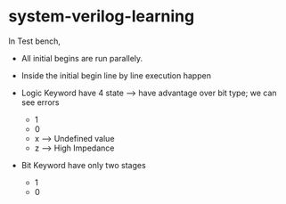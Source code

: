 # system-verilog-learning

In Test bench,
* All initial begins are run parallely.
* Inside the initial begin line by line execution happen

* Logic Keyword have 4 state --> have advantage over bit type; we can see errors
    - 1
    - 0
    - x --> Undefined value
    - z --> High Impedance

* Bit Keyword have only two stages
    - 1
    - 0